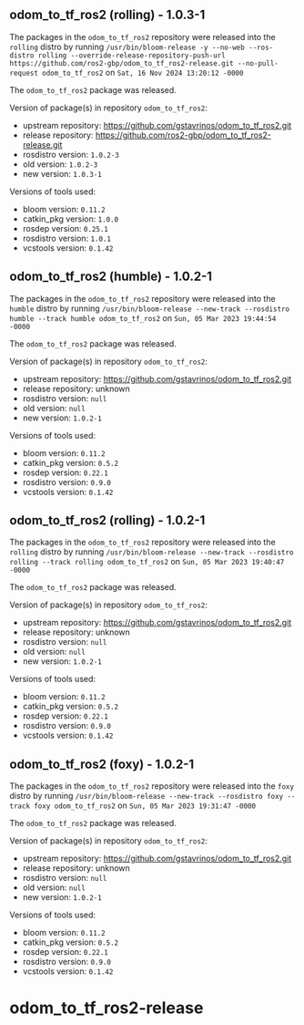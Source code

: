## odom_to_tf_ros2 (rolling) - 1.0.3-1

The packages in the `odom_to_tf_ros2` repository were released into the `rolling` distro by running `/usr/bin/bloom-release -y --no-web --ros-distro rolling --override-release-repository-push-url https://github.com/ros2-gbp/odom_to_tf_ros2-release.git --no-pull-request odom_to_tf_ros2` on `Sat, 16 Nov 2024 13:20:12 -0000`

The `odom_to_tf_ros2` package was released.

Version of package(s) in repository `odom_to_tf_ros2`:

- upstream repository: https://github.com/gstavrinos/odom_to_tf_ros2.git
- release repository: https://github.com/ros2-gbp/odom_to_tf_ros2-release.git
- rosdistro version: `1.0.2-3`
- old version: `1.0.2-3`
- new version: `1.0.3-1`

Versions of tools used:

- bloom version: `0.11.2`
- catkin_pkg version: `1.0.0`
- rosdep version: `0.25.1`
- rosdistro version: `1.0.1`
- vcstools version: `0.1.42`


## odom_to_tf_ros2 (humble) - 1.0.2-1

The packages in the `odom_to_tf_ros2` repository were released into the `humble` distro by running `/usr/bin/bloom-release --new-track --rosdistro humble --track humble odom_to_tf_ros2` on `Sun, 05 Mar 2023 19:44:54 -0000`

The `odom_to_tf_ros2` package was released.

Version of package(s) in repository `odom_to_tf_ros2`:

- upstream repository: https://github.com/gstavrinos/odom_to_tf_ros2.git
- release repository: unknown
- rosdistro version: `null`
- old version: `null`
- new version: `1.0.2-1`

Versions of tools used:

- bloom version: `0.11.2`
- catkin_pkg version: `0.5.2`
- rosdep version: `0.22.1`
- rosdistro version: `0.9.0`
- vcstools version: `0.1.42`


## odom_to_tf_ros2 (rolling) - 1.0.2-1

The packages in the `odom_to_tf_ros2` repository were released into the `rolling` distro by running `/usr/bin/bloom-release --new-track --rosdistro rolling --track rolling odom_to_tf_ros2` on `Sun, 05 Mar 2023 19:40:47 -0000`

The `odom_to_tf_ros2` package was released.

Version of package(s) in repository `odom_to_tf_ros2`:

- upstream repository: https://github.com/gstavrinos/odom_to_tf_ros2.git
- release repository: unknown
- rosdistro version: `null`
- old version: `null`
- new version: `1.0.2-1`

Versions of tools used:

- bloom version: `0.11.2`
- catkin_pkg version: `0.5.2`
- rosdep version: `0.22.1`
- rosdistro version: `0.9.0`
- vcstools version: `0.1.42`


## odom_to_tf_ros2 (foxy) - 1.0.2-1

The packages in the `odom_to_tf_ros2` repository were released into the `foxy` distro by running `/usr/bin/bloom-release --new-track --rosdistro foxy --track foxy odom_to_tf_ros2` on `Sun, 05 Mar 2023 19:31:47 -0000`

The `odom_to_tf_ros2` package was released.

Version of package(s) in repository `odom_to_tf_ros2`:

- upstream repository: https://github.com/gstavrinos/odom_to_tf_ros2.git
- release repository: unknown
- rosdistro version: `null`
- old version: `null`
- new version: `1.0.2-1`

Versions of tools used:

- bloom version: `0.11.2`
- catkin_pkg version: `0.5.2`
- rosdep version: `0.22.1`
- rosdistro version: `0.9.0`
- vcstools version: `0.1.42`


# odom_to_tf_ros2-release
